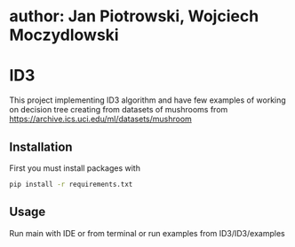 # author: Jan Piotrowski, Wojciech Moczydlowski
# ID3

This project implementing ID3 algorithm and have few examples of working on decision tree creating from datasets of mushrooms from https://archive.ics.uci.edu/ml/datasets/mushroom

## Installation

First you must install packages with

```bash
pip install -r requirements.txt
```

## Usage

Run main with IDE or from terminal or run examples from ID3/ID3/examples